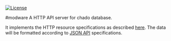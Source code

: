 [![License](https://img.shields.io/badge/License-BSD%202--Clause-orange.svg)](https://opensource.org/licenses/BSD-2-Clause)

#modware
A HTTP API server for chado database.

It implements the HTTP resource specifications as described [here](https://github.com/dictyBase/Migration/blob/master/Webservice-specs.md#resources-for-chado-access).
The data will be formatted according to [JSON API](http://jsonapi.org/) specifications.
